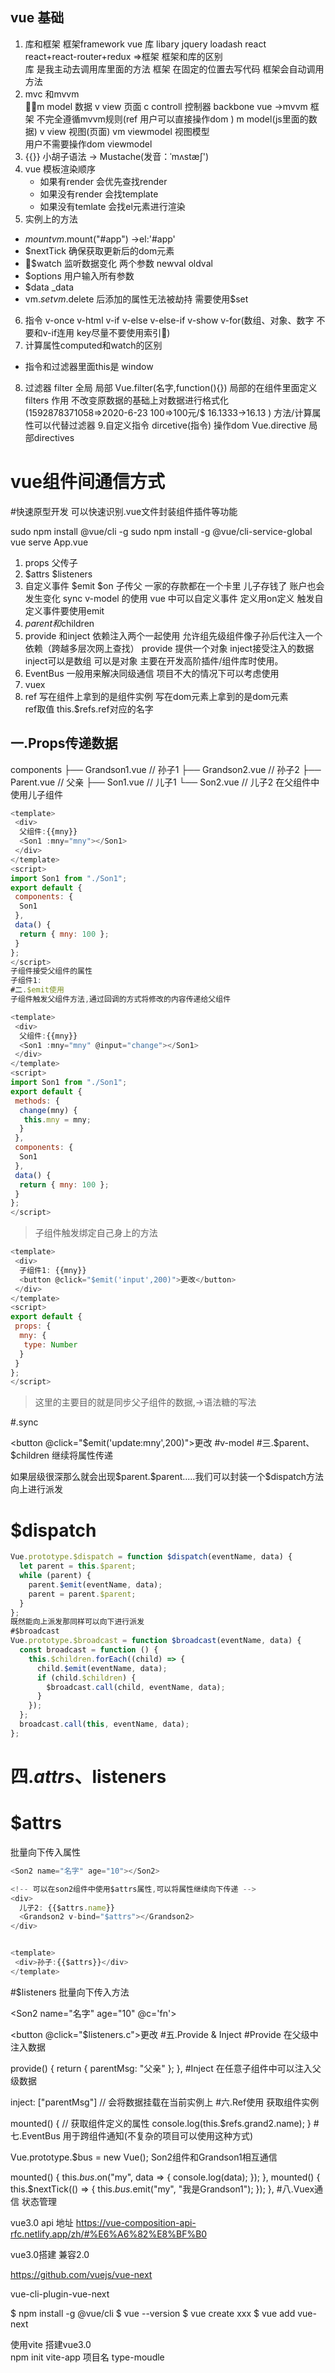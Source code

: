 ## vue 基础
1. 库和框架 
框架framework  vue   库 libary  jquery loadash react  
react+react-router+redux =>框架 
框架和库的区别  
库 是我主动去调用库里面的方法 
框架 在固定的位置去写代码 框架会自动调用方法 
2. mvc 和mvvm  
m model 数据  v view 页面  c controll 控制器  backbone 
vue ->mvvm 框架 不完全遵循mvvm规则(ref 用户可以直接操作dom )
m model(js里面的数据)  v view 视图(页面)  vm   viewmodel 视图模型    
用户不需要操作dom     viewmodel  
3. {{}} 小胡子语法 -> Mustache(发音：ˈmʌstæʃ')
4. vue  模板渲染顺序 
	- 如果有render 会优先查找render 
	- 如果没有render 会找template
	- 如果没有temlate 会找el元素进行渲染  
5. 实例上的方法 
 - $mount 	vm.$mount("#app")  ->el:'#app'
 - $nextTick 确保获取更新后的dom元素
 - $watch  监听数据变化  两个参数 newval  oldval  
 - $options  用户输入所有参数 
- $data _data  
- vm.$set vm.$delete   后添加的属性无法被劫持  需要使用$set   
6. 指令 v-once v-html  v-if v-else v-else-if  v-show   v-for(数组、对象、数字 不要和v-if连用 key尽量不要使用索引)
7. 计算属性computed和watch的区别 
  *  指令和过滤器里面this是 window 

8. 过滤器  filter  全局 局部  Vue.filter(名字,function(){})  局部的在组件里面定义  
filters  作用 不改变原数据的基础上对数据进行格式化(1592878371058=>2020-6-23  100=>100元/$  16.1333->16.13 )   方法/计算属性可以代替过滤器 
9.自定义指令 dircetive(指令)  操作dom   Vue.directive   局部directives




# vue组件间通信方式
#快速原型开发
可以快速识别.vue文件封装组件插件等功能

sudo npm install @vue/cli -g
sudo npm install -g @vue/cli-service-global
vue serve App.vue
1. props 父传子   
2. $attrs $listeners
3. 自定义事件  $emit  $on   子传父   一家的存款都在一个卡里  儿子存钱了 账户也会发生变化  sync v-model 的使用  vue 中可以自定义事件 定义用on定义  触发自定义事件要使用emit
4. $parent 和$children   
5. provide 和inject 依赖注入两个一起使用  允许组先级组件像子孙后代注入一个依赖（跨越多层次网上查找）  provide 提供一个对象   inject接受注入的数据 inject可以是数组 可以是对象   主要在开发高阶插件/组件库时使用。
6. EventBus  一般用来解决同级通信  项目不大的情况下可以考虑使用 
7. vuex 
8. ref 写在组件上拿到的是组件实例 写在dom元素上拿到的是dom元素  
  ref取值 this.$refs.ref对应的名字      
## 一.Props传递数据
components
   ├── Grandson1.vue // 孙子1
   ├── Grandson2.vue // 孙子2
   ├── Parent.vue   // 父亲
   ├── Son1.vue     // 儿子1
   └── Son2.vue     // 儿子2
在父组件中使用儿子组件
```js
<template>
 <div>
  父组件:{{mny}}
  <Son1 :mny="mny"></Son1>
 </div>
</template>
<script>
import Son1 from "./Son1";
export default {
 components: {
  Son1
 },
 data() {
  return { mny: 100 };
 }
};
</script>
子组件接受父组件的属性
子组件1:
#二.$emit使用
子组件触发父组件方法,通过回调的方式将修改的内容传递给父组件

<template>
 <div>
  父组件:{{mny}}
  <Son1 :mny="mny" @input="change"></Son1>
 </div>
</template>
<script>
import Son1 from "./Son1";
export default {
 methods: {
  change(mny) {
   this.mny = mny;
  }
 },
 components: {
  Son1
 },
 data() {
  return { mny: 100 };
 }
};
</script>
```
>子组件触发绑定自己身上的方法
```js
<template>
 <div>
  子组件1: {{mny}}
  <button @click="$emit('input',200)">更改</button>
 </div>
</template>
<script>
export default {
 props: {
  mny: {
   type: Number
  }
 }
};
</script>
```
>这里的主要目的就是同步父子组件的数据,->语法糖的写法

#.sync
<Son1 :mny.sync="mny"></Son1>
<!-- 触发的事件名 update:(绑定.sync属性的名字) -->
<button @click="$emit('update:mny',200)">更改</button>
#v-model
<Son1 v-model="mny"></Son1>
<template>
 <div>
  子组件1: {{value}} // 触发的事件只能是input
  <button @click="$emit('input',200)">更改</button>
 </div>
</template>
<script>
export default {
 props: {
  value: { // 接收到的属性名只能叫value
   type: Number
  }
 }
};
</script>
#三.$parent、$children
继续将属性传递

<Grandson1 :value="value"></Grandson1>
<template>
 <div>
  孙子:{{value}}
  <!-- 调用父组件的input事件 -->
  <button @click="$parent.$emit('input',200)">更改</button>
 </div>
</template>
<script>
export default {
 props: {
  value: {
   type: Number
  }
 }
};
</script>
如果层级很深那么就会出现$parent.$parent.....我们可以封装一个$dispatch方法向上进行派发

# $dispatch
```js
Vue.prototype.$dispatch = function $dispatch(eventName, data) {
  let parent = this.$parent;
  while (parent) {
    parent.$emit(eventName, data);
    parent = parent.$parent;
  }
};
既然能向上派发那同样可以向下进行派发
#$broadcast
Vue.prototype.$broadcast = function $broadcast(eventName, data) {
  const broadcast = function () {
    this.$children.forEach((child) => {
      child.$emit(eventName, data);
      if (child.$children) {
        $broadcast.call(child, eventName, data);
      }
    });
  };
  broadcast.call(this, eventName, data);
};
```
# 四.$attrs、$listeners
# $attrs
批量向下传入属性
```js
<Son2 name="名字" age="10"></Son2>

<!-- 可以在son2组件中使用$attrs属性,可以将属性继续向下传递 -->
<div>
  儿子2: {{$attrs.name}}
  <Grandson2 v-bind="$attrs"></Grandson2>
</div>


<template>
 <div>孙子:{{$attrs}}</div>
</template>
```
#$listeners
批量向下传入方法

<Son2 name="名字" age="10" @c='fn'></Son2>
<!-- 可以在son2组件中使用listeners属性,可以将方法继续向下传递 -->
<Grandson2 v-bind="$attrs" v-on="$listeners"></Grandson2>

<button @click="$listeners.c">更改</button>
#五.Provide & Inject
#Provide
在父级中注入数据

provide() {
  return { parentMsg: "父亲" };
},
#Inject
在任意子组件中可以注入父级数据

inject: ["parentMsg"] // 会将数据挂载在当前实例上
#六.Ref使用
获取组件实例

<Grandson2 v-bind="$attrs" v-on="$listeners" ref="grand2"></Grandson2>
mounted() { // 获取组件定义的属性
  console.log(this.$refs.grand2.name);
}
#七.EventBus
用于跨组件通知(不复杂的项目可以使用这种方式)

Vue.prototype.$bus = new Vue();
Son2组件和Grandson1相互通信

 mounted() {
  this.$bus.$on("my", data => {
   console.log(data);
  });
 },
mounted() {
  this.$nextTick(() => {
   this.$bus.$emit("my", "我是Grandson1");
  });
 },
#八.Vuex通信
状态管理 

vue3.0 api 地址 
 https://vue-composition-api-rfc.netlify.app/zh/#%E6%A6%82%E8%BF%B0   

vue3.0搭建 兼容2.0  

https://github.com/vuejs/vue-next

vue-cli-plugin-vue-next

$ npm install -g @vue/cli
$ vue --version
$ vue create xxx
$ vue add vue-next

使用vite 搭建vue3.0    
 npm init vite-app  项目名  type-moudle  